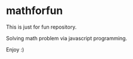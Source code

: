 # mathforfun

This is just for fun repository.

Solving math problem via javascript programming.

Enjoy :)
